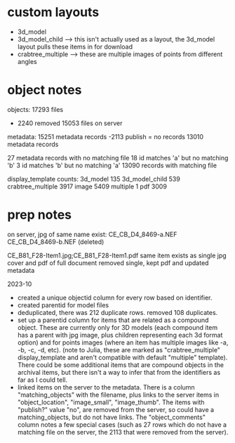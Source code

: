 # custom layouts

- 3d_model
- 3d_model_child --> this isn't actually used as a layout, the 3d_model layout pulls these items in for download
- crabtree_multiple --> these are multiple images of points from different angles

# object notes

objects:
17293 files 
- 2240 removed
15053 files on server

metadata:
15251 metadata records
-2113 publish = no records 
13010 metadata records

27 metadata records with no matching file 
18 id matches 'a' but no matching 'b'
3 id matches 'b' but no matching 'a'
13090 records with matching file 

display_template counts:
3d_model	135
3d_model_child	539
crabtree_multiple	3917
image	5409
multiple	1
pdf	3009

# prep notes

on server, jpg of same name exist:
CE_CB_D4_8469-a.NEF  
CE_CB_D4_8469-b.NEF
(deleted)

CE_B81_F28-Item1.jpg;CE_B81_F28-Item1.pdf
same item exists as single jpg cover and pdf of full document
removed single, kept pdf and updated metadata

2023-10 

- created a unique objectid column for every row based on identifier.
- created parentid for model files
- deduplicated, there was 212 duplicate rows. removed 108 duplicates.
- set up a parentid column for items that are related as a compound object. These are currently only for 3D models (each compound item has a parent with jpg image, plus children representing each 3d format option) and for points images (where an item has multiple images like -a, -b, -c, -d, etc). (note to Julia, these are marked as "crabtree_multiple" display_template and aren't compatible with default "multiple" template). There could be some additional items that are compound objects in the archival items, but there isn't a way to infer that from the identifiers as far as I could tell.
- linked items on the server to the metadata. There is a column "matching_objects" with the filename, plus links to the server items in "object_location", "image_small", "image_thumb".  The items with "publish?" value "no", are removed from the server, so could have a matching_objects, but do not have links. The "object_comments" column notes a few special cases (such as 27 rows which do not have a matching file on the server, the 2113 that were removed from the server). 
